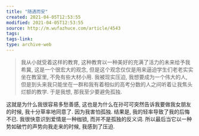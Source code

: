 ```yaml
---
title: "随遇而安"
created: 2021-04-05T12:53:55
modified: 2021-04-05T12:53:55
source: http://m.wufazhuce.com/article/4543
tags:
tags-link:
type: archive-web
---
```

> 我从小就受着这样的教育, 这种教育以一种美好的充满了活力的未来给予我希冀, 这是一个很宏大的观念, 但是这个观念仅仅是用来逼迫学生们老老实实坐在教室里, 不免有些大材小用. 我被现实压迫, 我想要成为一个伟大的人, 但是到头来我只能坐在一群和我有着相似的高考分数的人之间听着让我焦头烂额的教学. 于是我想, 那我至少要避免孤独.

这就是为什么我很容易多愁善感, 这也是为什么在孙可可突然告诉我要做我女朋友的时候, 我十分草率地同意了. 因为我害怕孤独. 结果是, 我的轻率导致了我的后悔不已. 我很快意识到爱情是一种枷锁, 而并不是孤独的反义词. 所以最后当它以一种势如破竹的声势向我走来的时候, 我感到了压迫.